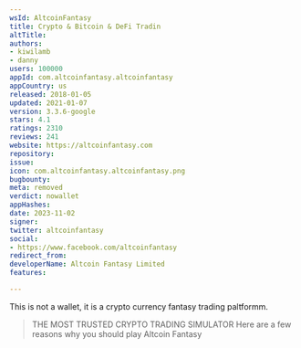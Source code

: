 ```yaml
---
wsId: AltcoinFantasy
title: Crypto & Bitcoin & DeFi Tradin
altTitle: 
authors:
- kiwilamb
- danny
users: 100000
appId: com.altcoinfantasy.altcoinfantasy
appCountry: us
released: 2018-01-05
updated: 2021-01-07
version: 3.3.6-google
stars: 4.1
ratings: 2310
reviews: 241
website: https://altcoinfantasy.com
repository: 
issue: 
icon: com.altcoinfantasy.altcoinfantasy.png
bugbounty: 
meta: removed
verdict: nowallet
appHashes: 
date: 2023-11-02
signer: 
twitter: altcoinfantasy
social:
- https://www.facebook.com/altcoinfantasy
redirect_from: 
developerName: Altcoin Fantasy Limited
features: 

---
```


This is not a wallet, it is a crypto currency fantasy trading paltformm.

> THE MOST TRUSTED CRYPTO TRADING SIMULATOR Here are a few reasons why you should play Altcoin Fantasy

